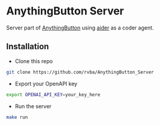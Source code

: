 # AnythingButton Server

Server part of [AnythingButton](https://github.com/juanriopizzella/AnythingButton) using [aider](https://aider.chat/) as a coder agent.

## Installation

* Clone this repo

```bash
git clone https://github.com/rvba/AnythingButton_Server
```

* Export your OpenAPI key

```bash
export OPENAI_API_KEY=your_key_here
```

* Run the server

```bash
make run
```
